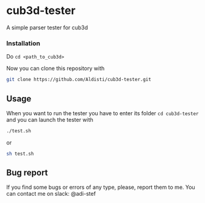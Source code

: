 # cub3d-tester
A simple parser tester for cub3d

### Installation

Do ```cd <path_to_cub3d>```

Now you can clone this repository with

```bash
git clone https://github.com/Aldisti/cub3d-tester.git
```

## Usage

When you want to run the tester you have to enter its folder ```cd cub3d-tester```
and you can launch the tester with
```bash
./test.sh
```
or
```bash
sh test.sh
```

## Bug report

If you find some bugs or errors of any type, please, report them to me. You can
contact me on slack: @adi-stef
